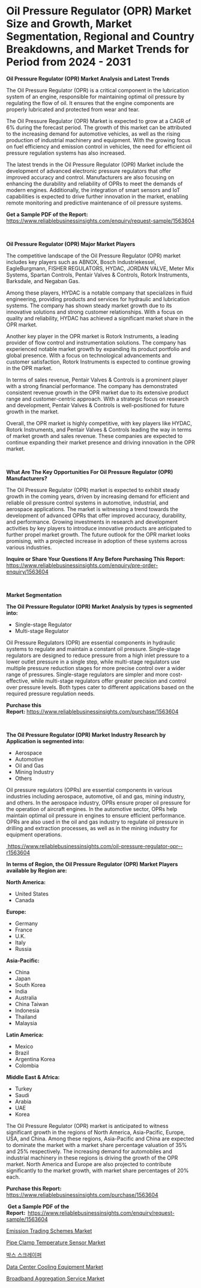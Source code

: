 <p><h1>Oil Pressure Regulator (OPR) Market Size and Growth, Market Segmentation, Regional and Country Breakdowns, and Market Trends for Period from 2024 -  2031</h1></p><p><strong>Oil Pressure Regulator (OPR) Market Analysis and Latest Trends</strong></p>
<p><p>The Oil Pressure Regulator (OPR) is a critical component in the lubrication system of an engine, responsible for maintaining optimal oil pressure by regulating the flow of oil. It ensures that the engine components are properly lubricated and protected from wear and tear.</p><p>The Oil Pressure Regulator (OPR) Market is expected to grow at a CAGR of 6% during the forecast period. The growth of this market can be attributed to the increasing demand for automotive vehicles, as well as the rising production of industrial machinery and equipment. With the growing focus on fuel efficiency and emission control in vehicles, the need for efficient oil pressure regulation systems has also increased.</p><p>The latest trends in the Oil Pressure Regulator (OPR) Market include the development of advanced electronic pressure regulators that offer improved accuracy and control. Manufacturers are also focusing on enhancing the durability and reliability of OPRs to meet the demands of modern engines. Additionally, the integration of smart sensors and IoT capabilities is expected to drive further innovation in the market, enabling remote monitoring and predictive maintenance of oil pressure systems.</p></p>
<p><strong>Get a Sample PDF of the Report:&nbsp;</strong> <a href="https://www.reliablebusinessinsights.com/enquiry/request-sample/1563604">https://www.reliablebusinessinsights.com/enquiry/request-sample/1563604</a></p>
<p>&nbsp;</p>
<p><strong>Oil Pressure Regulator (OPR) Major Market Players</strong></p>
<p><p>The competitive landscape of the Oil Pressure Regulator (OPR) market includes key players such as ABNOX, Bosch Industriekessel, EagleBurgmann, FISHER REGULATORS, HYDAC, JORDAN VALVE, Meter Mix Systems, Spartan Controls, Pentair Valves & Controls, Rotork Instruments, Barksdale, and Negaban Gas. </p><p>Among these players, HYDAC is a notable company that specializes in fluid engineering, providing products and services for hydraulic and lubrication systems. The company has shown steady market growth due to its innovative solutions and strong customer relationships. With a focus on quality and reliability, HYDAC has achieved a significant market share in the OPR market.</p><p>Another key player in the OPR market is Rotork Instruments, a leading provider of flow control and instrumentation solutions. The company has experienced notable market growth by expanding its product portfolio and global presence. With a focus on technological advancements and customer satisfaction, Rotork Instruments is expected to continue growing in the OPR market.</p><p>In terms of sales revenue, Pentair Valves & Controls is a prominent player with a strong financial performance. The company has demonstrated consistent revenue growth in the OPR market due to its extensive product range and customer-centric approach. With a strategic focus on research and development, Pentair Valves & Controls is well-positioned for future growth in the market.</p><p>Overall, the OPR market is highly competitive, with key players like HYDAC, Rotork Instruments, and Pentair Valves & Controls leading the way in terms of market growth and sales revenue. These companies are expected to continue expanding their market presence and driving innovation in the OPR market.</p></p>
<p>&nbsp;</p>
<p><strong>What Are The Key Opportunities For Oil Pressure Regulator (OPR) Manufacturers?</strong></p>
<p><p>The Oil Pressure Regulator (OPR) market is expected to exhibit steady growth in the coming years, driven by increasing demand for efficient and reliable oil pressure control systems in automotive, industrial, and aerospace applications. The market is witnessing a trend towards the development of advanced OPRs that offer improved accuracy, durability, and performance. Growing investments in research and development activities by key players to introduce innovative products are anticipated to further propel market growth. The future outlook for the OPR market looks promising, with a projected increase in adoption of these systems across various industries.</p></p>
<p><strong>Inquire or Share Your Questions If Any Before Purchasing This Report:</strong> <a href="https://www.reliablebusinessinsights.com/enquiry/pre-order-enquiry/1563604">https://www.reliablebusinessinsights.com/enquiry/pre-order-enquiry/1563604</a></p>
<p>&nbsp;</p>
<p><strong>Market Segmentation</strong></p>
<p><strong>The Oil Pressure Regulator (OPR) Market Analysis by types is segmented into:</strong></p>
<p><ul><li>Single-stage Regulator</li><li>Multi-stage Regulator</li></ul></p>
<p><p>Oil Pressure Regulators (OPR) are essential components in hydraulic systems to regulate and maintain a constant oil pressure. Single-stage regulators are designed to reduce pressure from a high inlet pressure to a lower outlet pressure in a single step, while multi-stage regulators use multiple pressure reduction stages for more precise control over a wider range of pressures. Single-stage regulators are simpler and more cost-effective, while multi-stage regulators offer greater precision and control over pressure levels. Both types cater to different applications based on the required pressure regulation needs.</p></p>
<p><strong>Purchase this Report:&nbsp;</strong><a href="https://www.reliablebusinessinsights.com/purchase/1563604">https://www.reliablebusinessinsights.com/purchase/1563604</a></p>
<p>&nbsp;</p>
<p><strong>The Oil Pressure Regulator (OPR) Market Industry Research by Application is segmented into:</strong></p>
<p><ul><li>Aerospace</li><li>Automotive</li><li>Oil and Gas</li><li>Mining Industry</li><li>Others</li></ul></p>
<p><p>Oil pressure regulators (OPRs) are essential components in various industries including aerospace, automotive, oil and gas, mining industry, and others. In the aerospace industry, OPRs ensure proper oil pressure for the operation of aircraft engines. In the automotive sector, OPRs help maintain optimal oil pressure in engines to ensure efficient performance. OPRs are also used in the oil and gas industry to regulate oil pressure in drilling and extraction processes, as well as in the mining industry for equipment operations.</p></p>
<p><a href="https://www.reliablebusinessinsights.com/oil-pressure-regulator-opr--r1563604">&nbsp;https://www.reliablebusinessinsights.com/oil-pressure-regulator-opr--r1563604</a></p>
<p><strong>In terms of Region, the Oil Pressure Regulator (OPR) Market Players available by Region are:</strong></p>
<p>
    <p> <strong> North America: </strong>
        <ul>
            <li>United States</li>
            <li>Canada</li>
        </ul>
        </p> 
    <p> <strong> Europe: </strong>
        <ul>
            <li>Germany</li>
            <li>France</li>
            <li>U.K.</li>
            <li>Italy</li>
            <li>Russia</li>
        </ul>
        </p> 
    <p> <strong> Asia-Pacific: </strong>
        <ul>
            <li>China</li>
            <li>Japan</li>
            <li>South Korea</li>
            <li>India</li>
            <li>Australia</li>
            <li>China Taiwan</li>
            <li>Indonesia</li>
            <li>Thailand</li>
            <li>Malaysia</li>
        </ul>
        </p> 
    <p> <strong> Latin America: </strong>
        <ul>
            <li>Mexico</li>
            <li>Brazil</li>
            <li>Argentina Korea</li>
            <li>Colombia</li>
        </ul>
        </p> 
    <p> <strong> Middle East & Africa: </strong>
        <ul>
            <li>Turkey</li>
            <li>Saudi</li>
            <li>Arabia</li>
            <li>UAE</li>
            <li>Korea</li>
        </ul>
    </p>
    </p>
<p><p>The Oil Pressure Regulator (OPR) market is anticipated to witness significant growth in the regions of North America, Asia-Pacific, Europe, USA, and China. Among these regions, Asia-Pacific and China are expected to dominate the market with a market share percentage valuation of 35% and 25% respectively. The increasing demand for automobiles and industrial machinery in these regions is driving the growth of the OPR market. North America and Europe are also projected to contribute significantly to the market growth, with market share percentages of 20% each.</p></p>
<p><strong>Purchase this Report: </strong><a href="https://www.reliablebusinessinsights.com/purchase/1563604">https://www.reliablebusinessinsights.com/purchase/1563604</a></p>
<p>&nbsp;<strong>Get a Sample PDF of the Report:&nbsp;&nbsp;</strong><a href="https://www.reliablebusinessinsights.com/enquiry/request-sample/1563604">https://www.reliablebusinessinsights.com/enquiry/request-sample/1563604</a></p>
<p><strong></strong></p>
<p><p><a href="https://www.linkedin.com/pulse/emission-trading-schemes-market-overview-global-trends-future-icugf">Emission Trading Schemes Market</a></p><p><a href="https://issuu.com/reportprime-2/docs/pipe-clamp-temperature-sensor-market-size-2030.ppt">Pipe Clamp Temperature Sensor Market</a></p><p><a href="https://medium.com/@adsogvwv75/%EB%B0%95%EC%8A%A4-%EC%8A%A4%ED%81%AC%EB%A0%88%EC%9D%B4%ED%8D%BC-%EC%8B%9C%EC%9E%A5-%EB%8F%99%ED%96%A5-%EB%B0%95%EC%8A%A4-%EC%8A%A4%ED%81%AC%EB%A0%88%EC%9D%B4%ED%8D%BC-%EC%8B%9C%EC%9E%A5-%ED%86%B5%EC%B0%B0%EB%A0%A5-%EB%B0%8F-%EC%98%88%EC%B8%A1-%EB%B6%84%EC%84%9D%EC%97%90-%EC%B4%88%EC%A0%90%EC%9D%84-%EB%A7%9E%EC%B6%94%EA%B3%A0-%EC%9E%88%EC%8A%B5%EB%8B%88%EB%8B%A4-2024-2031-739182e380e8">박스 스크레이퍼</a></p><p><a href="https://github.com/maesanjaya8/Market-Research-Report-List-1/blob/main/data-center-cooling-equipment-market.md">Data Center Cooling Equipment Market</a></p><p><a href="https://github.com/sowravmitra0/Market-Research-Report-List-1/blob/main/broadband-aggregation-service-market.md">Broadband Aggregation Service Market</a></p></p>